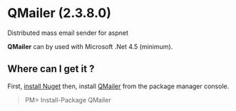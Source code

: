 # QMailer (2.3.8.0)
Distributed mass email sender for aspnet

**QMailer** can by used with Microsoft .Net 4.5 (minimum).

## Where can I get it ?

First, [install Nuget](http://docs.nuget.org/docs/start-here/installing-nuget) then, install [QMailer](http://www.nuget.org/packages/qmailer) from the package manager console.

> PM> Install-Package QMailer 

